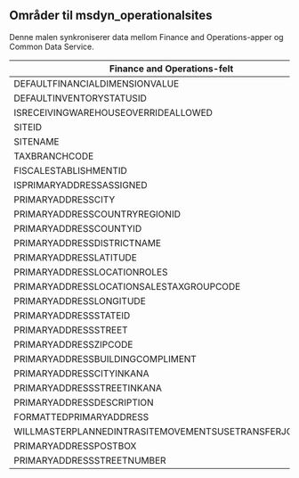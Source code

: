 ## <a name="sites-to-msdyn_operationalsites"></a>Områder til msdyn_operationalsites

Denne malen synkroniserer data mellom Finance and Operations-apper og Common Data Service.

Finance and Operations-felt | Tilordningstype | Annet Dynamics 365-felt | Standardverdi
---|---|---|---
DEFAULTFINANCIALDIMENSIONVALUE | >< | msdyn_defaultfinancialdimensionvalue | 
DEFAULTINVENTORYSTATUSID | >< | msdyn_defaultinventorystatusid | 
ISRECEIVINGWAREHOUSEOVERRIDEALLOWED | >< | msdyn_isreceivingwarehouseoverrideallowed | 
SITEID | >< | msdyn_siteid | 
SITENAME | >< | msdyn_sitename | 
TAXBRANCHCODE | >< | msdyn_taxbranchcode | 
FISCALESTABLISHMENTID | >< | msdyn_fiscalestablishmentid | 
ISPRIMARYADDRESSASSIGNED | >< | msdyn_isprimaryaddressassigned | 
PRIMARYADDRESSCITY | >< | msdyn_primaryaddresscity | 
PRIMARYADDRESSCOUNTRYREGIONID | >< | msdyn_primaryaddresscountryregionid | 
PRIMARYADDRESSCOUNTYID | >< | msdyn_primaryaddresscountyid | 
PRIMARYADDRESSDISTRICTNAME | >< | msdyn_primaryaddressdistrictname | 
PRIMARYADDRESSLATITUDE | >< | msdyn_primaryaddresslatitude | 
PRIMARYADDRESSLOCATIONROLES | >< | msdyn_primaryaddresslocationrole | 
PRIMARYADDRESSLOCATIONSALESTAXGROUPCODE | >< | msdyn_primaryaddresslocationsalestaxgroupcode | 
PRIMARYADDRESSLONGITUDE | >< | msdyn_primaryaddresslongitude | 
PRIMARYADDRESSSTATEID | >< | msdyn_primaryaddressstateid | 
PRIMARYADDRESSSTREET | >< | msdyn_primaryaddressstreet | 
PRIMARYADDRESSZIPCODE | >< | msdyn_primaryaddresszipcode | 
PRIMARYADDRESSBUILDINGCOMPLIMENT | >< | msdyn_primaryaddressbuildingcompliment | 
PRIMARYADDRESSCITYINKANA | >< | msdyn_primaryaddresscityinkana | 
PRIMARYADDRESSSTREETINKANA | >< | msdyn_primaryaddressstreetinkana | 
PRIMARYADDRESSDESCRIPTION | >< | msdyn_primaryaddressdescription | 
FORMATTEDPRIMARYADDRESS | >< | msdyn_formattedprimaryaddress | 
WILLMASTERPLANNEDINTRASITEMOVEMENTSUSETRANSFERJOURNALS | >< | msdyn_masterplannedusestransferjournal | 
PRIMARYADDRESSPOSTBOX | >< | msdyn_primaryaddresspostbox | 
PRIMARYADDRESSSTREETNUMBER | >< | msdyn_primaryaddressstreetnumber | 
